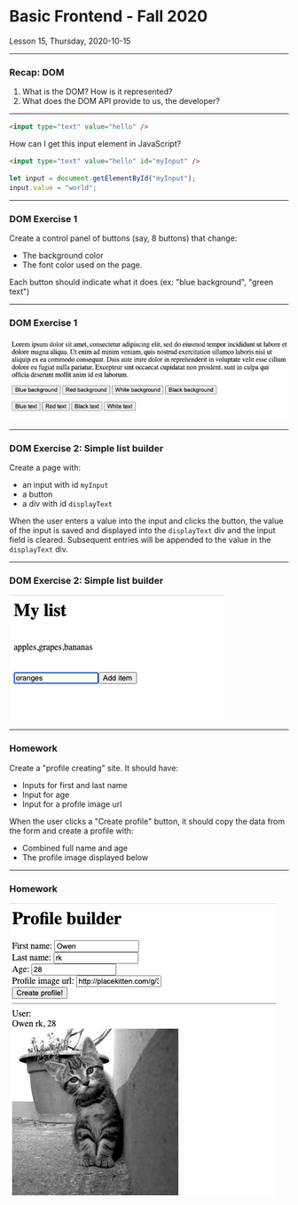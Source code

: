 <!-- .slide: id="lesson15" -->

# Basic Frontend - Fall 2020

Lesson 15, Thursday, 2020-10-15

---

### Recap: DOM

1. What is the DOM? How is it represented?
1. What does the DOM API provide to us, the developer?

---


```html
<input type="text" value="hello" />
```
How can I get this input element in JavaScript?

```html
<input type="text" value="hello" id="myInput" />
```
<!-- .element: class="fragment" -->

```js
let input = document.getElementById("myInput");
input.value = "world";
```
<!-- .element: class="fragment" -->

---

### DOM Exercise 1

Create a control panel of buttons (say, 8 buttons) that change:
* The background color
* The font color used on the page.

Each button should indicate what it does (ex: "blue background", "green text")

---

### DOM Exercise 1

![Example](images/lesson-15-exercise-1.png)

---

### DOM Exercise 2: Simple list builder

Create a page with:
 * an input with id `myInput`
 * a button
 * a div with id `displayText`

When the user enters a value into the input and clicks the button, the value of the input is saved and displayed into the `displayText` div and the input field is cleared. Subsequent entries will be appended to the value in the `displayText` div.

---

### DOM Exercise 2: Simple list builder

![Example](images/lesson-15-exercise-2.png)

---

### Homework

Create a "profile creating" site. It should have:
* Inputs for first and last name
* Input for age
* Input for a profile image url

When the user clicks a "Create profile" button, it should copy the data from the form and create a profile with:
* Combined full name and age
* The profile image displayed below

---

### Homework

![Example](images/lesson-15-homework.png)
